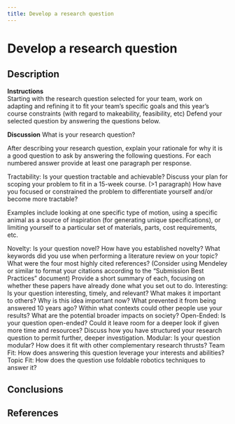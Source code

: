 ```yaml
---
title: Develop a research question
---
```


# Develop a research question

## Description
**Instructions**\
Starting with the research question selected for your team, work on adapting and refining it to fit your team’s specific goals and this year’s course constraints (with regard to makeability, feasibility, etc)
Defend your selected question by answering the questions below.

**Discussion**
What is your research question?

After describing your research question, explain your rationale for why it is a good question to ask by answering the following questions. For each numbered answer provide at least one paragraph per response.

Tractability: Is your question tractable and achievable? Discuss your plan for scoping your problem to fit in a 15-week course. (>1 paragraph)
How have you focused or constrained the problem to differentiate yourself and/or become more tractable?

Examples include looking at one specific type of motion, using a specific animal as a source of inspiration (for generating unique specifications), or limiting yourself to a particular set of materials, parts, cost requirements, etc.

Novelty: Is your question novel? How have you established novelty?
What keywords did you use when performing a literature review on your topic?
What were the four most highly cited references? (Consider using Mendeley or similar to format your citations according to the “Submission Best Practices” document)
Provide a short summary of each, focusing on whether these papers have already done what you set out to do.
Interesting: Is your question interesting, timely, and relevant?
What makes it important to others?
Why is this idea important now? What prevented it from being answered 10 years ago?
Within what contexts could other people use your results?
What are the potential broader impacts on society?
Open-Ended: Is your question open-ended? Could it leave room for a deeper look if given more time and resources? Discuss how you have structured your research question to permit further, deeper investigation.
Modular: Is your question modular? How does it fit with other complementary research thrusts?
Team Fit: How does answering this question leverage your interests and abilities?
Topic Fit: How does the question use foldable robotics techniques to answer it?

## Conclusions

## References
